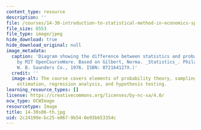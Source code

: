 ```yaml
---
content_type: resource
description: ''
file: /courses/14-30-introduction-to-statistical-method-in-economics-spring-2006/2c24199ebc25e0679b540e93b653354c_14-30s06-th.jpg
file_size: 8553
file_type: image/jpeg
hide_download: true
hide_download_original: null
image_metadata:
  caption: 'Diagram showing the difference between statistics and probability. (Image
    by MIT OpenCourseWare. Based on Gilbert, Norma. _Statistics_. Philadelphia, PA:
    W. B. Saunders Co., 1976. ISBN: 072164127X.)'
  credit: ''
  image-alt: The course covers elements of probability theory, sampling theory, statistical
    estimation, regression analysis, and hypothesis testing.
learning_resource_types: []
license: https://creativecommons.org/licenses/by-nc-sa/4.0/
ocw_type: OCWImage
resourcetype: Image
title: 14-30s06-th.jpg
uid: 2c24199e-bc25-e067-9b54-0e93b653354c
---
```

